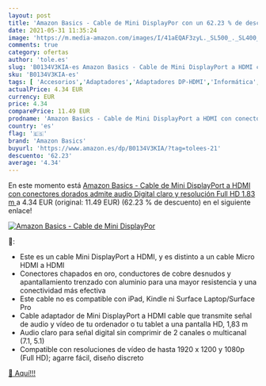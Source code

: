 ```yaml
---
layout: post
title: 'Amazon Basics - Cable de Mini DisplayPor con un 62.23 % de descuento'
date: 2021-05-31 11:35:24
image: 'https://m.media-amazon.com/images/I/41aEQAF3zyL._SL500_._SL400_.jpg'
comments: true
category: ofertas
author: 'tole.es'
slug: 'B0134V3KIA-es Amazon Basics - Cable de Mini DisplayPort a HDMI con...'
sku: 'B0134V3KIA-es'
tags: [ 'Accesorios','Adaptadores','Adaptadores DP-HDMI','Informática','amazon basics','full','hd', ]
actualPrice: 4.34 EUR
currency: EUR
price: 4.34
comparePrice: 11.49 EUR
prodname: 'Amazon Basics - Cable de Mini DisplayPort a HDMI con conectores dorados  admite audio Digital claro y resolución Full HD  1.83 m '
country: 'es'
flag: '🇪🇸'
brand: 'Amazon Basics'
buyurl: 'https://www.amazon.es/dp/B0134V3KIA/?tag=tolees-21'
descuento: '62.23'
average: '4.34'
---
```


En este momento está [Amazon Basics - Cable de Mini DisplayPort a HDMI con conectores dorados  admite audio Digital claro y resolución Full HD  1.83 m ](https://www.amazon.es/dp/B0134V3KIA/?tag=tolees-21) a 4.34 EUR (original: 11.49 EUR) (62.23 %  de descuento) en el siguiente enlace!

[![Amazon Basics - Cable de Mini DisplayPor](https://m.media-amazon.com/images/I/41aEQAF3zyL._SL500_._SL400_.jpg)](https://www.amazon.es/dp/B0134V3KIA/?tag=tolees-21)

🔎:

- Este es un cable Mini DisplayPort a HDMI, y es distinto a un cable Micro HDMI a HDMI
- Conectores chapados en oro, conductores de cobre desnudos y apantallamiento trenzado con aluminio para una mayor resistencia y una conectividad más efectiva
- Este cable no es compatible con iPad, Kindle ni Surface Laptop/Surface Pro
- Cable adaptador de Mini DisplayPort a HDMI cable que transmite señal de audio y vídeo de tu ordenador o tu tablet a una pantalla HD, 1,83 m
- Audio claro para señal digital sin comprimir de 2 canales o multicanal (7.1, 5.1)
- Compatible con resoluciones de vídeo de hasta 1920 x 1200 y 1080p (Full HD); agarre fácil, diseño discreto

[🛒 Aquí!!!](https://www.amazon.es/dp/B0134V3KIA/?tag=tolees-21)
